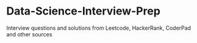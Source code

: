 # Data-Science-Interview-Prep
Interview questions and solutions from Leetcode, HackerRank, CoderPad and other sources
